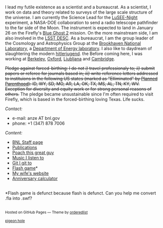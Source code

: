 
I lead my futile existence as a scientist and a bureaucrat. As a scientist, I work on data and theory related to surveys of the large scale structure of the universe. I am currently the Science Lead for the [LuSEE-Night](https://www.eurekalert.org/news-releases/982134) experiment, a NASA-DOE collaboration to send a radio telescope pathfinder to the far side of the Moon. The instrument is expected to land in January 26 on the Firefly's [Blue Ghost 2](https://fireflyspace.com/blue-ghost-mission-2/) mission. On the more mainstream side, I am also involved in the [LSST DESC](https://lsstdesc.org/). As a bureaucrat, I am the group leader of the Cosmology and Astrophysics Group at the [Brookhaven National Laboratory](http://www.cosmo.bnl.gov/), a [Department of Energy laboratory](http://www.energy.gov/). I also like to daydream of slaughtering the modern [hitlerjugend](assets/img/luke.png). the Before coming here, I was working at [Berkeley](http://bccp.lbl.gov/), [Oxford](http://www-astro.physics.ox.ac.uk/), [Ljubljana](http://www.fmf.uni-lj.si/) and [Cambridge](http://www.mrao.cam.ac.uk/).

~~Pledge against forced-birthing: I do not _i)_ travel professionaly to; _ii)_ submit papers or referee for journals based in; _iii)_ write reference letters addressed to instituions in the following US states (marked as "Elliminated" by [Planned Parenthood](https://www.plannedparenthoodaction.org/abortion-access-tool/)): ID, WY, SD, MO, AR, LA, OK, TX, MS, AL, TN, KY, WV. Exception for diversity and equity work or for strong personal reasons of others.~~
The pledge became unsustainable since I'm often required to visit Firefly, which is based in the forced-birthing loving Texas. Life sucks.

_Contact:_
 * e-mail: anze AT bnl.gov
 *  phone: +1 (347) 878 7006

_Content:_
 * [BNL Staff page](https://www.bnl.gov/staff/anze)
 * [Publications](http://arxiv.org/find/grp_physics/1/au:+Slosar/0/1/0/all/0/1)
 * [Poach this great guy](assets/doc/cv.pdf)
 * [Music I listen to](http://www.last.fm/user/slosar/library)
 * [Git I git to](http://www.github.com/slosar)
 * [Flash game](http://www.slosar.com/sloni)*
 * [My wife's website](http://www.wa-analyst.com/)
 * [Anniversary calculator](http://slosar.com/cgi-bin/anni.py)
	
<br>
*Flash game is defunct because flash is defunct. Can you help me convert .fla into .swf?
<br>
<br>
<p><small>Hosted on GitHub Pages &mdash; Theme by <a href="https://github.com/orderedlist">orderedlist</a></small></p>
<p><small><A HREF=https://www.dropbox.com/request/IC6f7NYq0gjmvIMxKaD9>pigeon hole</A> </small></p>
